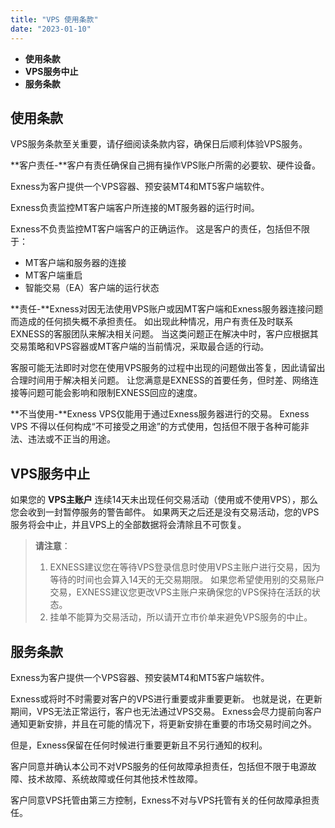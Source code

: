 ```yaml
---
title: "VPS 使用条款"
date: "2023-01-10"
---
```


- **使用条款**
- **VPS服务中止**
- **服务条款**

## 使用条款

VPS服务条款至关重要，请仔细阅读条款内容，确保日后顺利体验VPS服务。

**客户责任-**客户有责任确保自己拥有操作VPS账户所需的必要软、硬件设备。

Exness为客户提供一个VPS容器、预安装MT4和MT5客户端软件。

Exness负责监控MT客户端客户所连接的MT服务器的运行时间。

Exness不负责监控MT客户端客户的正确运作。 这是客户的责任，包括但不限于：

- MT客户端和服务器的连接
- MT客户端重启
- 智能交易（EA）客户端的运行状态

**责任-**Exness对因无法使用VPS账户或因MT客户端和Exness服务器连接问题而造成的任何损失概不承担责任。 如出现此种情况，用户有责任及时联系EXNESS的客服团队来解决相关问题。 当这类问题正在解决中时，客户应根据其交易策略和VPS容器或MT客户端的当前情况，采取最合适的行动。

客服可能无法即时对您在使用VPS服务的过程中出现的问题做出答复，因此请留出合理时间用于解决相关问题。 让您满意是EXNESS的首要任务，但时差、网络连接等问题可能会影响和限制EXNESS回应的速度。

**不当使用-**Exness VPS仅能用于通过Exness服务器进行的交易。 Exness VPS 不得以任何构成“不可接受之用途”的方式使用，包括但不限于各种可能非法、违法或不正当的用途。

## VPS服务中止

如果您的 **VPS主账户** 连续14天未出现任何交易活动（使用或不使用VPS），那么您会收到一封暂停服务的警告邮件。 如果两天之后还是没有交易活动，您的VPS服务将会中止，并且VPS上的全部数据将会清除且不可恢复。

> **请注意**：
> 1. EXNESS建议您在等待VPS登录信息时使用VPS主账户进行交易，因为等待的时间也会算入14天的无交易期限。 如果您希望使用别的交易账户交易，EXNESS建议您更改VPS主账户来确保您的VPS保持在活跃的状态。
> 2. 挂单不能算为交易活动，所以请开立市价单来避免VPS服务的中止。

## 服务条款

Exness为客户提供一个VPS容器、预安装MT4和MT5客户端软件。

Exness或将时不时需要对客户的VPS进行重要或非重要更新。 也就是说，在更新期间，VPS无法正常运行，客户也无法通过VPS交易。 Exness会尽力提前向客户通知更新安排，并且在可能的情况下，将更新安排在重要的市场交易时间之外。

但是，Exness保留在任何时候进行重要更新且不另行通知的权利。

客户同意并确认本公司不对VPS服务的任何故障承担责任，包括但不限于电源故障、技术故障、系统故障或任何其他技术性故障。

客户同意VPS托管由第三方控制，Exness不对与VPS托管有关的任何故障承担责任。
